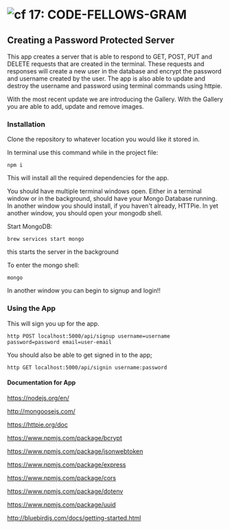 ![cf](http://i.imgur.com/7v5ASc8.png) 17: CODE-FELLOWS-GRAM
=====================================

## Creating a Password Protected Server
This app creates a server that is able to respond to GET, POST, PUT and DELETE requests that are created in the terminal. These requests and responses will create a new user in the database and encrypt the password and username created by the user. The app is also able to update and destroy the username and password using terminal commands using httpie.

With the most recent update we are introducing the Gallery.
With the Gallery you are able to add, update and remove images.


### Installation
Clone the repository to whatever location you would like it stored in.

In terminal use this command while in the project file:

 `npm i`

This will install all the required dependencies for the app.

You should have multiple terminal windows open. Either in a terminal window or in the background, should have your Mongo Database running. In another window you should install, if you haven't already, HTTPie. In yet another window, you should open your mongodb shell.

Start MongoDB:

`brew services start mongo`

this starts the server in the background

To enter the mongo shell:

`mongo`

In another window you can begin to signup and login!!

### Using the App
This will sign you up for the app.

 `http POST localhost:5000/api/signup username=username password=password email=user-email`

 You should also be able to get signed in to the app;

 `http GET localhost:5000/api/signin username:password`


#### Documentation for App
https://nodejs.org/en/

http://mongoosejs.com/

https://httpie.org/doc

https://www.npmjs.com/package/bcrypt

https://www.npmjs.com/package/jsonwebtoken

https://www.npmjs.com/package/express

https://www.npmjs.com/package/cors

https://www.npmjs.com/package/dotenv

https://www.npmjs.com/package/uuid

http://bluebirdjs.com/docs/getting-started.html
